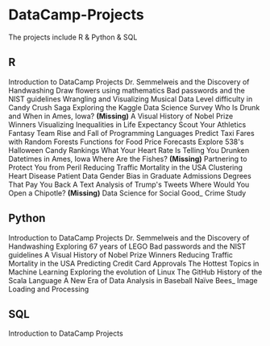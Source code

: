 # DataCamp-Projects
The projects include R & Python & SQL

## R
Introduction to DataCamp Projects
Dr. Semmelweis and the Discovery of Handwashing
Draw flowers using mathematics
Bad passwords and the NIST guidelines
Wrangling and Visualizing Musical Data
Level difficulty in Candy Crush Saga
Exploring the Kaggle Data Science Survey
Who Is Drunk and When in Ames, Iowa? **(Missing)**
A Visual History of Nobel Prize Winners
Visualizing Inequalities in Life Expectancy
Scout Your Athletics Fantasy Team
Rise and Fall of Programming Languages
Predict Taxi Fares with Random Forests
Functions for Food Price Forecasts
Explore 538's Halloween Candy Rankings
What Your Heart Rate Is Telling You
Drunken Datetimes in Ames, Iowa
Where Are the Fishes? **(Missing)**
Partnering to Protect You from Peril
Reducing Traffic Mortality in the USA
Clustering Heart Disease Patient Data
Gender Bias in Graduate Admissions
Degrees That Pay You Back
A Text Analysis of Trump's Tweets
Where Would You Open a Chipotle? **(Missing)**
Data Science for Social Good_ Crime Study

## Python
Introduction to DataCamp Projects
Dr. Semmelweis and the Discovery of Handwashing
Exploring 67 years of LEGO
Bad passwords and the NIST guidelines
A Visual History of Nobel Prize Winners
Reducing Traffic Mortality in the USA
Predicting Credit Card Approvals
The Hottest Topics in Machine Learning
Exploring the evolution of Linux
The GitHub History of the Scala Language
A New Era of Data Analysis in Baseball
Naïve Bees_ Image Loading and Processing
## SQL
Introduction to DataCamp Projects
